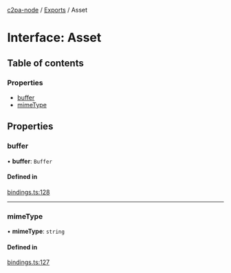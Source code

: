 [c2pa-node](../README.md) / [Exports](../modules.md) / Asset

# Interface: Asset

## Table of contents

### Properties

- [buffer](Asset.md#buffer)
- [mimeType](Asset.md#mimetype)

## Properties

### buffer

• **buffer**: `Buffer`

#### Defined in

[bindings.ts:128](https://github.com/contentauth/c2pa-node/blob/8f4a321/js-src/bindings.ts#L128)

___

### mimeType

• **mimeType**: `string`

#### Defined in

[bindings.ts:127](https://github.com/contentauth/c2pa-node/blob/8f4a321/js-src/bindings.ts#L127)
